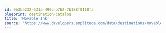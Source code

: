 ```yaml
---
id: 9b3ba232-531a-490c-b762-7b188f8118fa
blueprint: destination-catalog
title: 'Movable Ink'
source: 'https://www.developers.amplitude.com/data/destinations/movable-ink'
---
```

